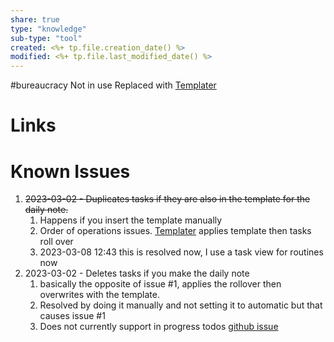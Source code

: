 ```yaml
---
share: true
type: "knowledge"
sub-type: "tool"
created: <%+ tp.file.creation_date() %> 
modified: <%+ tp.file.last_modified_date() %>
---
```

#bureaucracy 
Not in use
Replaced with [Templater](./Templater.md)

# Links


# Known Issues

1. ~~2023-03-02 - Duplicates tasks if they are also in the template for the daily note.~~
	1. Happens if you insert the template manually
	2. Order of operations issues. [Templater](./Templater.md) applies template then tasks roll over
	3. 2023-03-08 12:43 this is resolved now, I use a task view for routines now
2. 2023-03-02 - Deletes tasks if you make the daily note
	1. basically the opposite of issue #1, applies the rollover then overwrites with the template.
	2. Resolved by doing it manually and not setting it to automatic but that causes issue #1
	4. Does not currently support in progress todos [github issue](https://github.com/lumoe/obsidian-rollover-daily-todos/issues/87)

